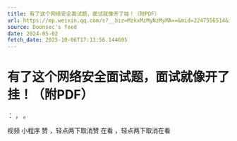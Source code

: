 ```yaml
---
title: 有了这个网络安全面试题，面试就像开了挂！（附PDF）
url: https://mp.weixin.qq.com/s?__biz=MzkxMzMyNzMyMA==&mid=2247556514&idx=2&sn=2c1c1bfe0fb093aa9f3174330c9e6e99
source: Doonsec's feed
date: 2024-05-02
fetch_date: 2025-10-06T17:13:56.144695
---
```


# 有了这个网络安全面试题，面试就像开了挂！（附PDF）

：
，
。

视频
小程序
赞
，轻点两下取消赞
在看
，轻点两下取消在看